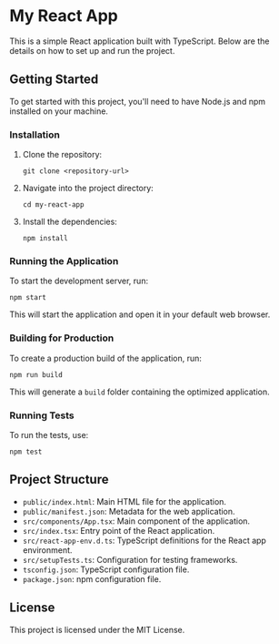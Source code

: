 # My React App

This is a simple React application built with TypeScript. Below are the details on how to set up and run the project.

## Getting Started

To get started with this project, you'll need to have Node.js and npm installed on your machine.

### Installation

1. Clone the repository:
   ```
   git clone <repository-url>
   ```
2. Navigate into the project directory:
   ```
   cd my-react-app
   ```
3. Install the dependencies:
   ```
   npm install
   ```

### Running the Application

To start the development server, run:
```
npm start
```
This will start the application and open it in your default web browser.

### Building for Production

To create a production build of the application, run:
```
npm run build
```
This will generate a `build` folder containing the optimized application.

### Running Tests

To run the tests, use:
```
npm test
```

## Project Structure

- `public/index.html`: Main HTML file for the application.
- `public/manifest.json`: Metadata for the web application.
- `src/components/App.tsx`: Main component of the application.
- `src/index.tsx`: Entry point of the React application.
- `src/react-app-env.d.ts`: TypeScript definitions for the React app environment.
- `src/setupTests.ts`: Configuration for testing frameworks.
- `tsconfig.json`: TypeScript configuration file.
- `package.json`: npm configuration file.

## License

This project is licensed under the MIT License.